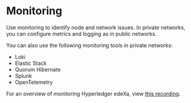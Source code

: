 # Monitoring

Use monitoring to identify node and network issues. In private networks, you can configure metrics and logging as in public networks.

You can also use the following monitoring tools in private networks:

* Loki
* Elastic Stack
* Quorum Hibernate
* Splunk
* OpenTelemetry

For an overview of monitoring Hyperledger edeXa, view [this recording](https://www.youtube.com/watch?v=7BuutRe0I28\&feature=youtu.be).
